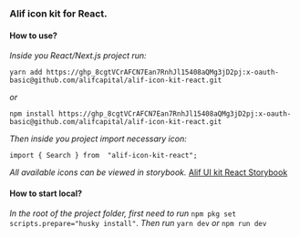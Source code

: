 ### **Alif icon kit for React.**

#### How to use?

*Inside you React/Next.js project run:*

	yarn add https://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:x-oauth-basic@github.com/alifcapital/alif-icon-kit-react.git
*or*

    npm install https://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:x-oauth-basic@github.com/alifcapital/alif-icon-kit-react.git

*Then inside you project import necessary icon:*

	import { Search } from  "alif-icon-kit-react";

*All available icons can be viewed in storybook.*
[Alif UI kit React Storybook](https://storybook.alif.tj)  

#### How to start local?

*In the root of the project folder, first need to run* `npm pkg set scripts.prepare="husky install"`.
*Then run* `yarn dev` *or* `npm run dev`